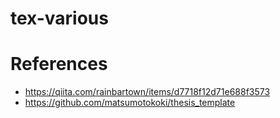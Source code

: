 # tex-various

# References
* https://qiita.com/rainbartown/items/d7718f12d71e688f3573
* https://github.com/matsumotokoki/thesis_template
